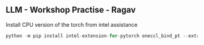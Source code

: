 ## LLM - Workshop Practise - Ragav 

Install CPU version of the torch from intel assistance 
``` python -m pip install torch torchvision torchaudio --index-url https://download.pytorch.org/whl/cpu
python -m pip install intel-extension-for-pytorch oneccl_bind_pt --extra-index-url https://pytorch-extension.intel.com/release-whl/stable/cpu/us/ ```